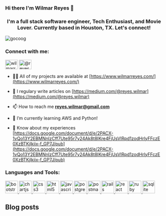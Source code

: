 ### Hi there I'm Wilmar Reyes 👋

<h3 align="center">I'm a full stack software engineer, Tech Enthusiast, and Movie Lover. Currently based in Houston, TX. Let's connect!</h3>

<p align="left"> <img src="https://komarev.com/ghpvc/?username=gocoog&label=Profile%20views&color=0e75b6&style=flat" alt="gocoog" /> </p>

<h3 align="left">Connect with me:</h3>
<p align="left">
<a href="https://linkedin.com/in/wilmarreyes" target="blank"><img align="center" src="https://cdn.jsdelivr.net/npm/simple-icons@3.0.1/icons/linkedin.svg" alt="wilmarreyes" height="30" width="40" /></a>
<a href="https://medium.com/@reyes.wilmar" target="blank"><img align="center" src="https://cdn.jsdelivr.net/npm/simple-icons@3.0.1/icons/medium.svg" alt="@reyes.wilmar" height="30" width="40" /></a>
</p>

- 👨‍💻 All of my projects are available at [https://www.wilmarreyes.com/](https://www.wilmarreyes.com/)

- 📝 I regulary write articles on [https://medium.com/@reyes.wilmar](https://medium.com/@reyes.wilmar)

- 📫 How to reach me **reyes.wilmar@gmail.com**

- 🌱 I’m currently learning AWS and Python!

- 📄 Know about my experiences [https://docs.google.com/document/d/e/2PACX-1vQo13Y2EBMNnIzCff7Ute95r7y24Ak8t8IKre4FjUsVlRpd1zodHrlyFFczE0XzBTKjlkiix-f_GP7J/pub](https://docs.google.com/document/d/e/2PACX-1vQo13Y2EBMNnIzCff7Ute95r7y24Ak8t8IKre4FjUsVlRpd1zodHrlyFFczE0XzBTKjlkiix-f_GP7J/pub)

<h3 align="left">Languages and Tools:</h3>
<p align="left"> <a href="https://getbootstrap.com" target="_blank"> <img src="https://devicons.github.io/devicon/devicon.git/icons/bootstrap/bootstrap-plain.svg" alt="bootstrap" width="40" height="40"/> </a> <a href="https://www.chartjs.org" target="_blank"> <img src="https://www.chartjs.org/media/logo-title.svg" alt="chartjs" width="40" height="40"/> </a> <a href="https://www.w3schools.com/css/" target="_blank"> <img src="https://devicons.github.io/devicon/devicon.git/icons/css3/css3-original-wordmark.svg" alt="css3" width="40" height="40"/> </a> <a href="https://www.w3.org/html/" target="_blank"> <img src="https://devicons.github.io/devicon/devicon.git/icons/html5/html5-original-wordmark.svg" alt="html5" width="40" height="40"/> </a> <a href="https://developer.mozilla.org/en-US/docs/Web/JavaScript" target="_blank"> <img src="https://devicons.github.io/devicon/devicon.git/icons/javascript/javascript-original.svg" alt="javascript" width="40" height="40"/> </a> <a href="https://www.postgresql.org" target="_blank"> <img src="https://devicons.github.io/devicon/devicon.git/icons/postgresql/postgresql-original-wordmark.svg" alt="postgresql" width="40" height="40"/> </a> <a href="https://postman.com" target="_blank"> <img src="https://www.vectorlogo.zone/logos/getpostman/getpostman-icon.svg" alt="postman" width="40" height="40"/> </a> <a href="https://rubyonrails.org" target="_blank"> <img src="https://devicons.github.io/devicon/devicon.git/icons/rails/rails-original-wordmark.svg" alt="rails" width="40" height="40"/> </a> <a href="https://reactjs.org/" target="_blank"> <img src="https://devicons.github.io/devicon/devicon.git/icons/react/react-original-wordmark.svg" alt="react" width="40" height="40"/> </a> <a href="https://www.ruby-lang.org/en/" target="_blank"> <img src="https://devicons.github.io/devicon/devicon.git/icons/ruby/ruby-original-wordmark.svg" alt="ruby" width="40" height="40"/> </a> <a href="https://www.sqlite.org/" target="_blank"> <img src="https://www.vectorlogo.zone/logos/sqlite/sqlite-icon.svg" alt="sqlite" width="40" height="40"/> </a> </p>


## Blog posts

<!-- BLOG-POST-LIST:START -->
<!-- BLOG-POST-LIST:END -->

<!--
**gocoog/gocoog** is a ✨ _special_ ✨ repository because its `README.md` (this file) appears on your GitHub profile.

Here are some ideas to get you started:

- 🔭 I’m currently working on ...
- 🌱 I’m currently learning ...
- 👯 I’m looking to collaborate on ...
- 🤔 I’m looking for help with ...
- 💬 Ask me about ...
- 📫 How to reach me: ...
- 😄 Pronouns: ...
- ⚡ Fun fact: ...
-->
